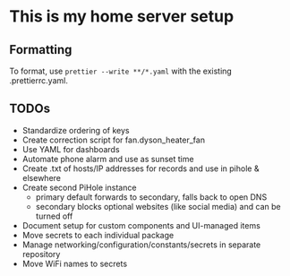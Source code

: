 # This is my home server setup

## Formatting

To format, use `prettier --write **/*.yaml` with the existing .prettierrc.yaml.

## TODOs

- Standardize ordering of keys
- Create correction script for fan.dyson_heater_fan
- Use YAML for dashboards
- Automate phone alarm and use as sunset time
- Create .txt of hosts/IP addresses for records and use in pihole & elsewhere
- Create second PiHole instance
  - primary default forwards to secondary, falls back to open DNS
  - secondary blocks optional websites (like social media) and can be turned off
- Document setup for custom components and UI-managed items
- Move secrets to each individual package
- Manage networking/configuration/constants/secrets in separate repository
- Move WiFi names to secrets
